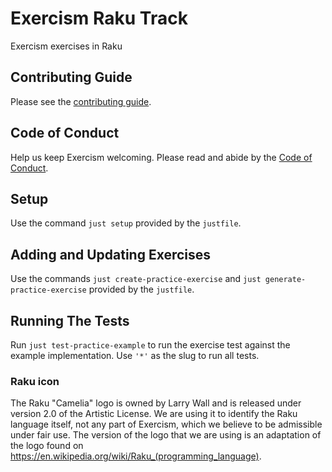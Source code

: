 # Exercism Raku Track

Exercism exercises in Raku

## Contributing Guide

Please see the [contributing guide](https://exercism.org/docs/building).

## Code of Conduct

Help us keep Exercism welcoming. Please read and abide by the
[Code of Conduct](https://exercism.org/code-of-conduct).

## Setup

Use the command `just setup` provided by the `justfile`.

## Adding and Updating Exercises

Use the commands `just create-practice-exercise` and `just generate-practice-exercise` provided by the `justfile`.

## Running The Tests

Run `just test-practice-example` to run the exercise test against the example implementation.
Use `'*'` as the slug to run all tests.

### Raku icon

The Raku "Camelia" logo is owned by Larry Wall and is released under version 2.0 of the Artistic License. We are using it to identify the Raku language itself, not any part of Exercism, which we believe to be admissible under fair use. The version of the logo that we are using is an adaptation of the logo found on <https://en.wikipedia.org/wiki/Raku_(programming_language)>.
